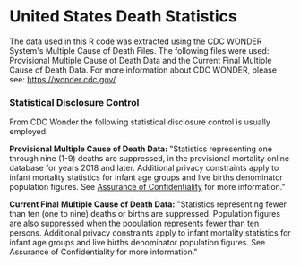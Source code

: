 # United States Death Statistics

The data used in this R code was extracted using the CDC WONDER System's Multiple Cause of Death Files. The following files were used: Provisional Multiple Cause of Death Data and the Current Final Multiple Cause of Death Data. For more information about CDC WONDER, please see: <https://wonder.cdc.gov/>

### Statistical Disclosure Control

From CDC Wonder the following statistical disclosure control is usually employed:

**Provisional Multiple Cause of Death Data:** "Statistics representing one through nine (1-9) deaths are suppressed, in the provisional mortality online database for years 2018 and later. Additional privacy constraints apply to infant mortality statistics for infant age groups and live births denominator population figures. See [Assurance of Confidentiality](#0) for more information."

**Current Final** **Multiple Cause of Death Data:** "Statistics representing fewer than ten (one to nine) deaths or births are suppressed. Population figures are also suppressed when the population represents fewer than ten persons. Additional privacy constraints apply to infant mortality statistics for infant age groups and live births denominator population figures. See Assurance of Confidentiality for more information."
